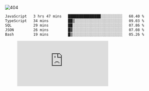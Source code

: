 ![404](https://user-images.githubusercontent.com/378023/89412096-6f759d80-d761-11ea-8c57-84b30ef3f2b1.png)

<!--START_SECTION:waka-->

```txt
JavaScript   3 hrs 47 mins   ███████████████░░░░░░░░░░   60.40 %
TypeScript   34 mins         ██▒░░░░░░░░░░░░░░░░░░░░░░   09.03 %
SQL          29 mins         ██░░░░░░░░░░░░░░░░░░░░░░░   07.86 %
JSON         26 mins         █▓░░░░░░░░░░░░░░░░░░░░░░░   07.08 %
Bash         19 mins         █▒░░░░░░░░░░░░░░░░░░░░░░░   05.26 %
```

<!--END_SECTION:waka-->
<figure><embed src="https://wakatime.com/share/@018b853e-267a-435d-a858-33e2b098b9d7/f3c3aa68-553a-4373-a9f9-2d456f62f780.svg"></embed></figure>
